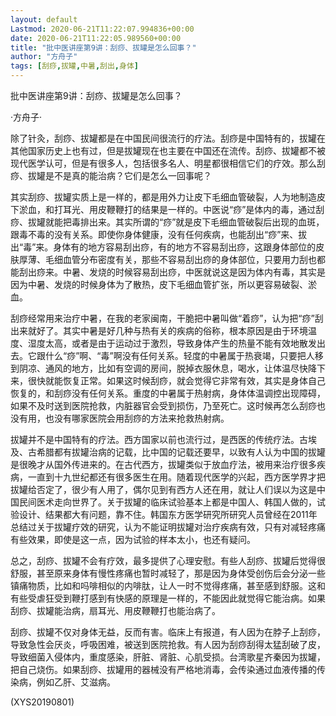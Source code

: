 ```yaml
---
layout: default
Lastmod: 2020-06-21T11:22:07.994836+00:00
date: 2020-06-21T11:22:05.989560+00:00
title: "批中医讲座第9讲：刮痧、拔罐是怎么回事？"
author: "方舟子"
tags: [刮痧,拔罐,中暑,刮出,身体]
---
```


批中医讲座第9讲：刮痧、拔罐是怎么回事？

·方舟子·

除了针灸，刮痧、拔罐都是在中国民间很流行的疗法。刮痧是中国特有的，拔罐在其他国家历史上也有过，但是拔罐现在也主要在中国还在流传。刮痧、拔罐都不被现代医学认可，但是有很多人，包括很多名人、明星都很相信它们的疗效。那么刮痧、拔罐是不是真的能治病？它们是怎么一回事呢？

其实刮痧、拔罐实质上是一样的，都是用外力让皮下毛细血管破裂，人为地制造皮下淤血，和打耳光、用皮鞭鞭打的结果是一样的。中医说“痧”是体内的毒，通过刮痧、拔罐就能把毒排出来。其实所谓的“痧”就是皮下毛细血管破裂后出现的血斑，跟毒不毒的没有关系。即使你身体健康，没有任何疾病，也能刮出“痧”来、拔出“毒”来。身体有的地方容易刮出痧，有的地方不容易刮出痧，这跟身体部位的皮肤厚薄、毛细血管分布密度有关，那些不容易刮出痧的身体部位，只要用力刮也都能刮出痧来。中暑、发烧的时候容易刮出痧，中医就说这是因为体内有毒，其实是因为中暑、发烧的时候身体为了散热，皮下毛细血管扩张，所以更容易破裂、淤血。

刮痧经常用来治疗中暑，在我的老家闽南，干脆把中暑叫做“着痧”，认为把“痧”刮出来就好了。其实中暑是好几种与热有关的疾病的俗称，根本原因是由于环境温度、湿度太高，或者是由于运动过于激烈，导致身体产生的热量不能有效地散发出去。它跟什么“痧”啊、“毒”啊没有任何关系。轻度的中暑属于热衰竭，只要把人移到阴凉、通风的地方，比如有空调的房间，脱掉衣服休息，喝水，让体温尽快降下来，很快就能恢复正常。如果这时候刮痧，就会觉得它非常有效，其实是身体自己恢复的，和刮痧没有任何关系。重度的中暑属于热射病，身体体温调控出现障碍，如果不及时送到医院抢救，内脏器官会受到损伤，乃至死亡。这时候再怎么刮痧也没有用，也没有哪家医院会用刮痧的方法来抢救热射病。

拔罐并不是中国特有的疗法。西方国家以前也流行过，是西医的传统疗法。古埃及、古希腊都有拔罐治病的记载，比中国的记载还要早，以致有人认为中国的拔罐是很晚才从国外传进来的。在古代西方，拔罐类似于放血疗法，被用来治疗很多疾病，一直到十九世纪都还有很多医生在用。随着现代医学的兴起，西方医学界才把拔罐给否定了，很少有人用了，偶尔见到有西方人还在用，就让人们误以为这是中国民间医术走向世界了。关于拔罐的临床试验基本上都是中国人、韩国人做的，试验设计、结果都大有问题，靠不住。韩国东方医学研究所研究人员曾经在2011年总结过关于拔罐疗效的研究，认为不能证明拔罐对治疗疾病有效，只有对减轻疼痛有些效果，即使是这一点，因为试验的样本太小，也还有疑问。

总之，刮痧、拔罐不会有疗效，最多提供了心理安慰。有些人刮痧、拔罐后觉得很舒服，甚至原来身体有慢性疼痛也暂时减轻了，那是因为身体受创伤后会分泌一些镇痛物质，比如和吗啡相似的内啡肽，让人一时不觉得疼痛，甚至感到舒服。这和有些受虐狂受到鞭打感到有快感的原理是一样的，不能因此就觉得它能治病。如果刮痧、拔罐能治病，扇耳光、用皮鞭鞭打也能治病了。

刮痧、拔罐不仅对身体无益，反而有害。临床上有报道，有人因为在脖子上刮痧，导致急性会厌炎，呼吸困难，被送到医院抢救。有人因为刮痧刮得太猛刮破了皮，导致细菌入侵体内，重度感染，肝脏、肾脏、心肌受损。台湾歌星齐秦因为拔罐，把自己烧伤。如果刮痧、拔罐用的器械没有严格地消毒，会传染通过血液传播的传染病，例如乙肝、艾滋病。

(XYS20190801)

